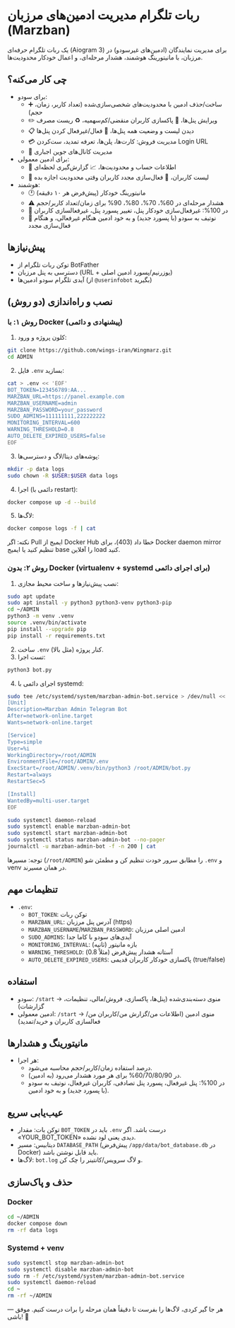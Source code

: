 # ربات تلگرام مدیریت ادمین‌های مرزبان (Marzban)

یک ربات تلگرام حرفه‌ای (Aiogram 3) برای مدیریت نمایندگان (ادمین‌های غیرسودو) در مرزبان، با مانیتورینگ هوشمند، هشدار مرحله‌ای، و اعمال خودکار محدودیت‌ها.

## چی کار می‌کنه؟
- برای سودو:
  - ➕ ساخت/حذف ادمین با محدودیت‌های شخصی‌سازی‌شده (تعداد کاربر، زمان، حجم)
  - ✏️ ویرایش پنل‌ها، 🧹 پاکسازی کاربران منقضی/کم‌سهمیه، ♻️ ریست مصرف
  - 📋 دیدن لیست و وضعیت همه پنل‌ها، 🔄 فعال/غیرفعال کردن پنل‌ها
  - 💳 مدیریت فروش: کارت‌ها، پلن‌ها، تعرفه تمدید، ست‌کردن Login URL
  - 📢 مدیریت کانال‌های جوین اجباری
- برای ادمین معمولی:
  - 👤 اطلاعات حساب و محدودیت‌ها، 📈 گزارش‌گیری لحظه‌ای
  - 👥 لیست کاربران، 🔄 فعال‌سازی مجدد کاربران وقتی محدودیت اجازه بده
- هوشمند:
  - 🕐 مانیتورینگ خودکار (پیش‌فرض هر ۱۰ دقیقه)
  - ⚠️ هشدار مرحله‌ای در 60%، 70%، 80%، 90% برای زمان/تعداد کاربر/حجم
  - 🚫 در 100%: غیرفعال‌سازی خودکار پنل، تغییر پسورد پنل، غیرفعالسازی کاربران
  - 📨 نوتیف به سودو (با پسورد جدید) و به خود ادمین هنگام غیرفعالی، و هنگام فعال‌سازی مجدد

## پیش‌نیازها
- توکن ربات تلگرام از BotFather
- دسترسی به پنل مرزبان (URL + یوزرنیم/پسورد ادمین اصلی)
- آیدی تلگرام سودو ادمین‌ها (از `@userinfobot` بگیرید)

## نصب و راه‌اندازی (دو روش)

### روش ۱: با Docker (پیشنهادی و دائمی)
1) کلون پروژه و ورود:
```bash
git clone https://github.com/wings-iran/Wingmarz.git
cd ADMIN
```
2) فایل `.env` بسازید:
```bash
cat > .env << 'EOF'
BOT_TOKEN=123456789:AA...
MARZBAN_URL=https://panel.example.com
MARZBAN_USERNAME=admin
MARZBAN_PASSWORD=your_password
SUDO_ADMINS=111111111,222222222
MONITORING_INTERVAL=600
WARNING_THRESHOLD=0.8
AUTO_DELETE_EXPIRED_USERS=false
EOF
```
3) پوشه‌های دیتا/لاگ و دسترسی‌ها:
```bash
mkdir -p data logs
sudo chown -R $USER:$USER data logs
```
4) اجرا (دائمی با restart):
```bash
docker compose up -d --build
```
5) لاگ‌ها:
```bash
docker compose logs -f | cat
```
نکته: اگر Pull ایمیج از Docker Hub خطا داد (403)، برای Docker daemon mirror تنظیم کنید یا ایمیج base را آفلاین load کنید.

### روش ۲: بدون Docker (virtualenv + systemd برای اجرای دائمی)
1) نصب پیش‌نیازها و ساخت محیط مجازی:
```bash
sudo apt update
sudo apt install -y python3 python3-venv python3-pip
cd ~/ADMIN
python3 -m venv .venv
source .venv/bin/activate
pip install --upgrade pip
pip install -r requirements.txt
```
2) ساخت `.env` کنار پروژه (مثل بالا).
3) تست اجرا:
```bash
python3 bot.py
```
4) اجرای دائمی با systemd:
```bash
sudo tee /etc/systemd/system/marzban-admin-bot.service > /dev/null << 'EOF'
[Unit]
Description=Marzban Admin Telegram Bot
After=network-online.target
Wants=network-online.target

[Service]
Type=simple
User=%i
WorkingDirectory=/root/ADMIN
EnvironmentFile=/root/ADMIN/.env
ExecStart=/root/ADMIN/.venv/bin/python3 /root/ADMIN/bot.py
Restart=always
RestartSec=5

[Install]
WantedBy=multi-user.target
EOF

sudo systemctl daemon-reload
sudo systemctl enable marzban-admin-bot
sudo systemctl start marzban-admin-bot
sudo systemctl status marzban-admin-bot --no-pager
journalctl -u marzban-admin-bot -f -n 200 | cat
```
توجه: مسیرها (`/root/ADMIN`) را مطابق سرور خودت تنظیم کن و مطمئن شو `.env` و venv در همان مسیرند.

## تنظیمات مهم
- `.env`:
  - `BOT_TOKEN`: توکن ربات
  - `MARZBAN_URL`: آدرس پنل مرزبان (https)
  - `MARZBAN_USERNAME`/`MARZBAN_PASSWORD`: ادمین اصلی مرزبان
  - `SUDO_ADMINS`: آیدی‌های سودو با کاما جدا
  - `MONITORING_INTERVAL`: بازه مانیتور (ثانیه)
  - `WARNING_THRESHOLD`: آستانه هشدار پیش‌فرض (مثلاً 0.8)
  - `AUTO_DELETE_EXPIRED_USERS`: پاکسازی خودکار کاربران قدیمی (true/false)

## استفاده
- سودو: `/start` → منوی دسته‌بندی‌شده (پنل‌ها، پاکسازی، فروش/مالی، تنظیمات، گزارشات)
- ادمین معمولی: `/start` → منوی ادمین (اطلاعات من/گزارش من/کاربران من/فعالسازی کاربران و خرید/تمدید)

## مانیتورینگ و هشدارها
- هر اجرا:
  - درصد استفاده زمان/کاربر/حجم محاسبه می‌شود.
  - در 60/70/80/90% برای هر مورد هشدار می‌رود (به ادمین).
  - در 100%: پنل غیرفعال، پسورد پنل تصادفی، کاربران غیرفعال، نوتیف به سودو (با پسورد جدید) و به خود ادمین.

## عیب‌یابی سریع
- توکن بات: مقدار `BOT_TOKEN` باید در `.env` درست باشد. اگر «YOUR_BOT_TOKEN» دیدی یعنی لود نشده.
- دیتابیس: مسیر `DATABASE_PATH` (پیش‌فرض `/app/data/bot_database.db` در Docker) باید قابل نوشتن باشد.
- لاگ‌ها: `bot.log` و لاگ سرویس/کانتینر را چک کن.

## حذف و پاک‌سازی
### Docker
```bash
cd ~/ADMIN
docker compose down
rm -rf data logs
```
### Systemd + venv
```bash
sudo systemctl stop marzban-admin-bot
sudo systemctl disable marzban-admin-bot
sudo rm -f /etc/systemd/system/marzban-admin-bot.service
sudo systemctl daemon-reload
cd ~
rm -rf ~/ADMIN
```

— هر جا گیر کردی، لاگ‌ها را بفرست تا دقیقاً همان مرحله را برات درست کنیم. موفق باشی! 🚀

